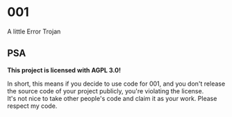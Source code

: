 # 001
A little Error Trojan

## PSA
**This project is licensed with AGPL 3.0!**

In short, this means if you decide to use code for 001, and you don't release the source code of your project publicly, you're violating the license.\
It's not nice to take other people's code and claim it as your work. Please respect my code.
